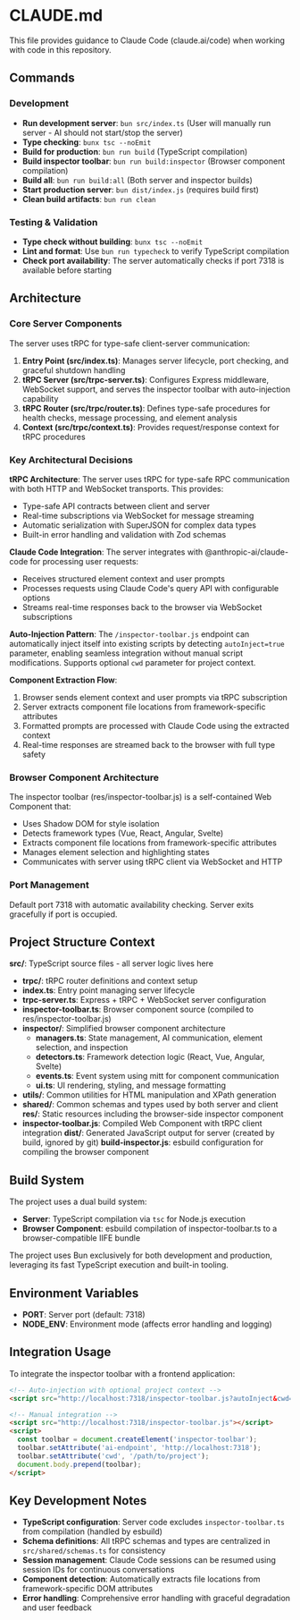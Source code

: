 # CLAUDE.md

This file provides guidance to Claude Code (claude.ai/code) when working with code in this repository.

## Commands

### Development
- **Run development server**: `bun src/index.ts` (User will manually run server - AI should not start/stop the server)
- **Type checking**: `bunx tsc --noEmit`
- **Build for production**: `bun run build` (TypeScript compilation)
- **Build inspector toolbar**: `bun run build:inspector` (Browser component compilation)
- **Build all**: `bun run build:all` (Both server and inspector builds)
- **Start production server**: `bun dist/index.js` (requires build first)
- **Clean build artifacts**: `bun run clean`

### Testing & Validation
- **Type check without building**: `bunx tsc --noEmit`
- **Lint and format**: Use `bun run typecheck` to verify TypeScript compilation
- **Check port availability**: The server automatically checks if port 7318 is available before starting

## Architecture

### Core Server Components
The server uses tRPC for type-safe client-server communication:

1. **Entry Point (src/index.ts)**: Manages server lifecycle, port checking, and graceful shutdown handling
2. **tRPC Server (src/trpc-server.ts)**: Configures Express middleware, WebSocket support, and serves the inspector toolbar with auto-injection capability
3. **tRPC Router (src/trpc/router.ts)**: Defines type-safe procedures for health checks, message processing, and element analysis
4. **Context (src/trpc/context.ts)**: Provides request/response context for tRPC procedures

### Key Architectural Decisions

**tRPC Architecture**: The server uses tRPC for type-safe RPC communication with both HTTP and WebSocket transports. This provides:
- Type-safe API contracts between client and server
- Real-time subscriptions via WebSocket for message streaming
- Automatic serialization with SuperJSON for complex data types
- Built-in error handling and validation with Zod schemas

**Claude Code Integration**: The server integrates with @anthropic-ai/claude-code for processing user requests:
- Receives structured element context and user prompts
- Processes requests using Claude Code's query API with configurable options
- Streams real-time responses back to the browser via WebSocket subscriptions

**Auto-Injection Pattern**: The `/inspector-toolbar.js` endpoint can automatically inject itself into existing scripts by detecting `autoInject=true` parameter, enabling seamless integration without manual script modifications. Supports optional `cwd` parameter for project context.

**Component Extraction Flow**:
1. Browser sends element context and user prompts via tRPC subscription
2. Server extracts component file locations from framework-specific attributes
3. Formatted prompts are processed with Claude Code using the extracted context
4. Real-time responses are streamed back to the browser with full type safety

### Browser Component Architecture
The inspector toolbar (res/inspector-toolbar.js) is a self-contained Web Component that:
- Uses Shadow DOM for style isolation
- Detects framework types (Vue, React, Angular, Svelte)
- Extracts component file locations from framework-specific attributes
- Manages element selection and highlighting states
- Communicates with server using tRPC client via WebSocket and HTTP

### Port Management
Default port 7318 with automatic availability checking. Server exits gracefully if port is occupied.

## Project Structure Context

**src/**: TypeScript source files - all server logic lives here
  - **trpc/**: tRPC router definitions and context setup
  - **index.ts**: Entry point managing server lifecycle
  - **trpc-server.ts**: Express + tRPC + WebSocket server configuration
  - **inspector-toolbar.ts**: Browser component source (compiled to res/inspector-toolbar.js)
  - **inspector/**: Simplified browser component architecture
    - **managers.ts**: State management, AI communication, element selection, and inspection
    - **detectors.ts**: Framework detection logic (React, Vue, Angular, Svelte)
    - **events.ts**: Event system using mitt for component communication
    - **ui.ts**: UI rendering, styling, and message formatting
  - **utils/**: Common utilities for HTML manipulation and XPath generation
  - **shared/**: Common schemas and types used by both server and client
**res/**: Static resources including the browser-side inspector component
  - **inspector-toolbar.js**: Compiled Web Component with tRPC client integration
**dist/**: Generated JavaScript output for server (created by build, ignored by git)
**build-inspector.js**: esbuild configuration for compiling the browser component

## Build System

The project uses a dual build system:
- **Server**: TypeScript compilation via `tsc` for Node.js execution
- **Browser Component**: esbuild compilation of inspector-toolbar.ts to a browser-compatible IIFE bundle

The project uses Bun exclusively for both development and production, leveraging its fast TypeScript execution and built-in tooling.

## Environment Variables

- **PORT**: Server port (default: 7318)
- **NODE_ENV**: Environment mode (affects error handling and logging)

## Integration Usage

To integrate the inspector toolbar with a frontend application:
```html
<!-- Auto-injection with optional project context -->
<script src="http://localhost:7318/inspector-toolbar.js?autoInject&cwd=/path/to/project"></script>

<!-- Manual integration -->
<script src="http://localhost:7318/inspector-toolbar.js"></script>
<script>
  const toolbar = document.createElement('inspector-toolbar');
  toolbar.setAttribute('ai-endpoint', 'http://localhost:7318');
  toolbar.setAttribute('cwd', '/path/to/project');
  document.body.prepend(toolbar);
</script>
```

## Key Development Notes

- **TypeScript configuration**: Server code excludes `inspector-toolbar.ts` from compilation (handled by esbuild)
- **Schema definitions**: All tRPC schemas and types are centralized in `src/shared/schemas.ts` for consistency
- **Session management**: Claude Code sessions can be resumed using session IDs for continuous conversations
- **Component detection**: Automatically extracts file locations from framework-specific DOM attributes
- **Error handling**: Comprehensive error handling with graceful degradation and user feedback